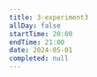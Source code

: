 ```yaml
---
title: 3-experiment3
allDay: false
startTime: 20:00
endTime: 21:00
date: 2024-05-01
completed: null
---
```

